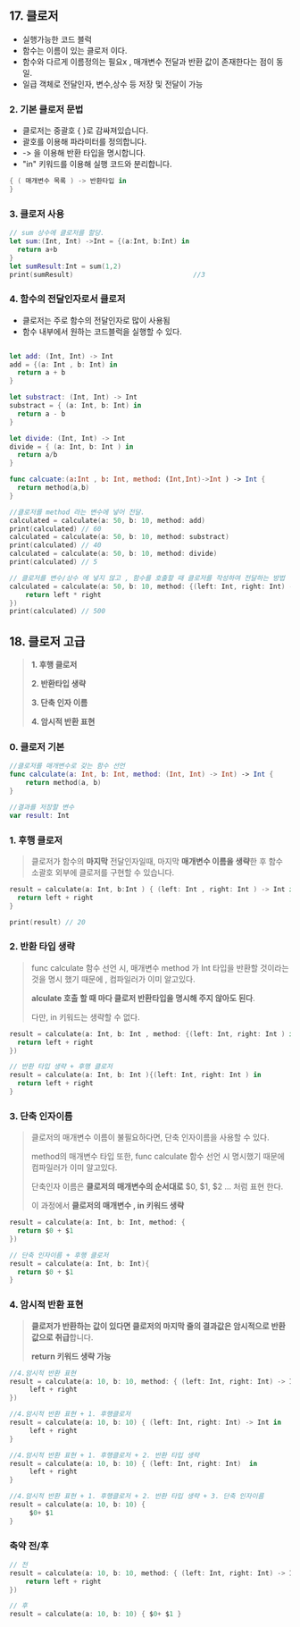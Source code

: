 ## 17. 클로저 
- 실행가능한 코드 블럭 
- 함수는 이름이 있는 클로저 이다. 
- 함수와 다르게 이름정의는 필요x , 매개변수 전달과 반환 값이 존재한다는 점이 동일.
- 일급 객체로 전달인자, 변수,상수 등 저장 및 전달이 가능 

### 2. 기본 클로저 문법 
- 클로저는 중괄호 { }로 감싸져있습니다.
- 괄호를 이용해 파라미터를 정의합니다.
- -> 을 이용해 반환 타입을 명시합니다.
- "in" 키워드를 이용해 실행 코드와 분리합니다.
```Swift
{ ( 매개변수 목록 ) -> 반환타입 in 
}
```
### 3. 클로저 사용

```Swift 
// sum 상수에 클로저를 할당. 
let sum:(Int, Int) ->Int = {(a:Int, b:Int) in 
  return a+b
}
let sumResult:Int = sum(1,2)
print(sumResult)                              //3
```

### 4. 함수의 전달인자로서 클로저 
- 클로저는 주로 함수의 전달인자로 많이 사용됨
- 함수 내부에서 원하는 코드블럭을 실행할 수 있다. 

```Swift

let add: (Int, Int) -> Int 
add = {(a: Int , b: Int) in 
  return a + b
}

let substract: (Int, Int) -> Int 
substract = { (a: Int, b: Int) in
  return a - b
}

let divide: (Int, Int) -> Int
divide = { (a: Int, b: Int ) in
  return a/b
}

func calcuate:(a:Int , b: Int, method: (Int,Int)->Int ) -> Int {
  return method(a,b)
}

//클로저를 method 라는 변수에 넣어 전달.
calculated = calculate(a: 50, b: 10, method: add)
print(calculated) // 60
calculated = calculate(a: 50, b: 10, method: substract)
print(calculated) // 40
calculated = calculate(a: 50, b: 10, method: divide)
print(calculated) // 5

// 클로저를 변수/상수 에 넣지 않고 , 함수를 호출할 때 클로저를 작성하여 전달하는 방법
calculated = calculate(a: 50, b: 10, method: {(left: Int, right: Int) ->Int in 
    return left * right
}) 
print(calculated) // 500
```


## 18. 클로저 고급 
> **1. 후행 클로저**  
> 
> **2. 반환타입 생략**
> 
> **3. 단축 인자 이름** 
> 
> **4. 암시적 반환 표현** 

### 0. 클로저 기본
```Swift 
//클로저를 매개변수로 갖는 함수 선언 
func calculate(a: Int, b: Int, method: (Int, Int) -> Int) -> Int {
    return method(a, b)
}

//결과를 저장할 변수 
var result: Int
```

### 1. 후행 클로저
> 클로저가 함수의 **마지막** 전달인자일때, 마지막 **매개변수 이름을 생략**한 후 함수 소괄호 외부에 클로저를 구현할 수 있습니다.

```Swift 
result = calculate(a: Int, b:Int ) { (left: Int , right: Int ) -> Int in 
  return left + right 
}

print(result) // 20
```

### 2. 반환 타입 생략
> func calculate 함수 선언 시, 매개변수 method 가 Int 타입을 반환할 것이라는 것을 명시 했기 때문에 , 컴파일러가 이미 알고있다. 
> 
> **alculate 호출 할 때 마다 클로저 반환타입을 명시해 주지 않아도 된다**. 
> 
> 다만, in 키워드는 생략할 수 없다. 

```Swift 
result = calculate(a: Int, b: Int , method: {(left: Int, right: Int ) in 
  return left + right 
})

// 반환 타입 생략 + 후행 클로저 
result = calculate(a: Int, b: Int ){(left: Int, right: Int ) in 
  return left + right 
}
```

### 3. 단축 인자이름
> 클로저의 매개변수 이름이 불필요하다면, 단축 인자이름을 사용할 수 있다. 
> 
> method의 매개변수 타입 또한, func calculate 함수 선언 시 명시했기 때문에 컴파일러가 이미 알고있다.  
> 
> 단축인자 이름은 **클로저의 매개변수의 순서대로** $0, $1, $2 ... 처럼 표현 한다.
> 
> 이 과정에서 **클로저의 매개변수 , in  키워드 생략** 


```Swift
result = calculate(a: Int, b: Int, method: {
  return $0 + $1
})

// 단축 인자이름 + 후행 클로저 
result = calculate(a: Int, b: Int){
  return $0 + $1
}
```

### 4. 암시적 반환 표현
> **클로저가 반환하는 값이 있다면 클로저의 마지막 줄의 결과값은 암시적으로 반환 값으로 취급**합니다. 
> 
> **return 키워드 생략 가능** 

```Swift
//4.암시적 반환 표현
result = calculate(a: 10, b: 10, method: { (left: Int, right: Int) -> Int in
     left + right
})

//4.암시적 반환 표현 + 1. 후행클로저  
result = calculate(a: 10, b: 10) { (left: Int, right: Int) -> Int in
     left + right
}

//4.암시적 반환 표현 + 1. 후행클로저 + 2. 반환 타입 생략 
result = calculate(a: 10, b: 10) { (left: Int, right: Int)  in
     left + right
}

//4.암시적 반환 표현 + 1. 후행클로저 + 2. 반환 타입 생략 + 3. 단축 인자이름
result = calculate(a: 10, b: 10) { 
     $0+ $1
}
```

### 축약 전/후 
```Swift 
// 전
result = calculate(a: 10, b: 10, method: { (left: Int, right: Int) -> Int in
    return left + right
})

// 후 
result = calculate(a: 10, b: 10) { $0+ $1 }
```





